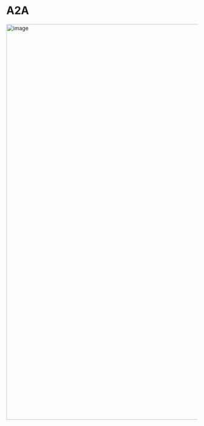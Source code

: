 # A2A

<img width="1764" height="1043" alt="image" src="https://github.com/user-attachments/assets/de80c500-db77-42af-84b2-623918be6f9a" />
